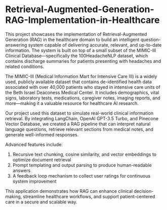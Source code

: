 # Retrieval-Augmented-Generation-RAG-Implementation-in-Healthcare
This project showcases the implementation of Retrieval-Augmented Generation (RAG) in the healthcare domain to build an intelligent question-answering system capable of delivering accurate, relevant, and up-to-date information. The system is built on top of a small subset of the MIMIC-III Clinical Database—specifically the 100HeadacheNLP dataset, which contains discharge summaries for patients presenting with headaches and related conditions.

The MIMIC-III (Medical Information Mart for Intensive Care III) is a widely used, publicly available dataset that contains de-identified health data associated with over 40,000 patients who stayed in intensive care units of the Beth Israel Deaconess Medical Center. It includes demographics, vital signs, laboratory tests, medications, caregiver notes, imaging reports, and more—making it a valuable resource for healthcare AI research.

Our project used this dataset to simulate real-world clinical information retrieval. By integrating LangChain, OpenAI GPT-3.5 Turbo, and Pinecone Vector Database, we created a RAG pipeline that can interpret natural language questions, retrieve relevant sections from medical notes, and generate well-informed responses.

Advanced features include:

1. Recursive text chunking, cosine similarity, and vector embeddings to optimize document retrieval
2. Prompt templating and output parsing to produce human-readable answers
3. A feedback loop mechanism to collect user ratings for continuous system improvement



This application demonstrates how RAG can enhance clinical decision-making, streamline healthcare workflows, and support patient-centered care in a secure and scalable way.

